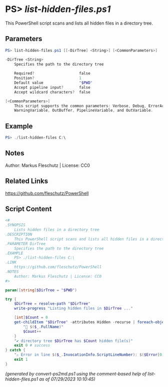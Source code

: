 PS> *list-hidden-files.ps1*
====================

This PowerShell script scans and lists all hidden files in a directory tree.

Parameters
----------
```powershell
PS> list-hidden-files.ps1 [[-DirTree] <String>] [<CommonParameters>]

-DirTree <String>
    Specifies the path to the directory tree
    
    Required?                    false
    Position?                    1
    Default value                "$PWD"
    Accept pipeline input?       false
    Accept wildcard characters?  false

[<CommonParameters>]
    This script supports the common parameters: Verbose, Debug, ErrorAction, ErrorVariable, WarningAction, 
    WarningVariable, OutBuffer, PipelineVariable, and OutVariable.
```

Example
-------
```powershell
PS> ./list-hidden-files C:\

```

Notes
-----
Author: Markus Fleschutz | License: CC0

Related Links
-------------
https://github.com/fleschutz/PowerShell

Script Content
--------------
```powershell
<#
.SYNOPSIS
	Lists hidden files in a directory tree
.DESCRIPTION
	This PowerShell script scans and lists all hidden files in a directory tree.
.PARAMETER DirTree
	Specifies the path to the directory tree
.EXAMPLE
	PS> ./list-hidden-files C:\
.LINK
	https://github.com/fleschutz/PowerShell
.NOTES
	Author: Markus Fleschutz | License: CC0
#>

param([string]$DirTree = "$PWD")

try {
	$DirTree = resolve-path "$DirTree"
	write-progress "Listing hidden files in $DirTree ..."

	[int]$Count = 0
	get-childItem "$DirTree" -attributes Hidden -recurse | foreach-object {
		"📄 $($_.FullName)"
		$Count++
	}
	"✔️ directory tree $DirTree has $Count hidden file(s)" 
	exit 0 # success
} catch {
	"⚠️ Error in line $($_.InvocationInfo.ScriptLineNumber): $($Error[0])"
	exit 1
}
```

*(generated by convert-ps2md.ps1 using the comment-based help of list-hidden-files.ps1 as of 07/29/2023 10:10:45)*
